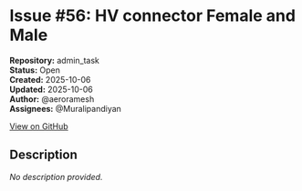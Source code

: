 # Issue #56: HV  connector Female and Male

**Repository:** admin_task  
**Status:** Open  
**Created:** 2025-10-06  
**Updated:** 2025-10-06  
**Author:** @aeroramesh  
**Assignees:** @Muralipandiyan  

[View on GitHub](https://github.com/Simtestlab/admin_task/issues/56)

## Description

*No description provided.*